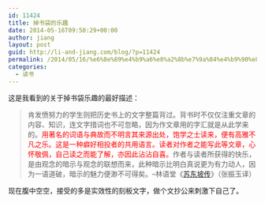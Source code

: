 ```yaml
---
id: 11424
title: 掉书袋的乐趣
date: 2014-05-16T09:50:29+00:00
author: jiang
layout: post
guid: http://li-and-jiang.com/blog/?p=11424
permalink: /2014/05/16/%e6%8e%89%e4%b9%a6%e8%a2%8b%e7%9a%84%e4%b9%90%e8%b6%a3/
categories:
  - 读书
---
```

这是我看到的关于掉书袋乐趣的最好描述：

> 肯发愤努力的学生则把历史书上的文字整篇背过。背书时不仅仅注重文章的内容、知识，连文字措词也不可忽略，因为作文章用的字汇就是从此学来的。<font color="#ff0000">用著名的词语与典故而不明言其来源出处，饱学之士读来，便有高雅不凡之乐。这是一种癖好相投者的共用语言。读者对作者之能写此等文章，心怀敬佩，自己读之而能了解，亦因此沾沾自喜。</font>作者与读者所获得的快乐，是由观念的暗示与观念的联想而来，此种暗示比明白真说更为有力动人，因为一语道破，暗示的魅力便渺不可得矣。&#8211;林语堂《<a href="http://book.douban.com/subject/1792668/" target="_blank">苏东坡传</a>》（张振玉译）

现在腹中空空，接受的多是实效性的刻板文字，做个文抄公来刺激下自己了。
